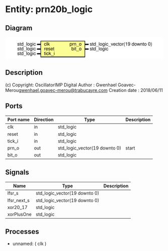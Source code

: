 # Entity: prn20b_logic

## Diagram

![Diagram](prn20b_logic.svg "Diagram")
## Description

(c) Copyright: OscillatorIMP Digital
Author : Gwenhael Goavec-Merou<gwenhael.goavec-merou@trabucayre.com>
Creation date : 2018/06/11
## Ports

| Port name | Direction | Type                          | Description |
| --------- | --------- | ----------------------------- | ----------- |
| clk       | in        | std_logic                     |             |
| reset     | in        | std_logic                     |             |
| tick_i    | in        | std_logic                     |             |
| prn_o     | out       | std_logic_vector(19 downto 0) | start       |
| bit_o     | out       | std_logic                     |             |
## Signals

| Name         | Type                          | Description |
| ------------ | ----------------------------- | ----------- |
| lfsr_s       | std_logic_vector(19 downto 0) |             |
|  lfsr_next_s | std_logic_vector(19 downto 0) |             |
| xor20_17     | std_logic                     |             |
| xorPlusOne   | std_logic                     |             |
## Processes
- unnamed: ( clk )
